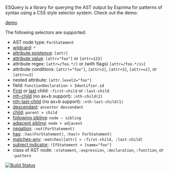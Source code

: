 ESQuery is a library for querying the AST output by Esprima for patterns of syntax using a CSS style selector system. Check out the demo:

[demo](https://estools.github.io/esquery/)

The following selectors are supported:
* AST node type: `ForStatement`
* [wildcard](http://dev.w3.org/csswg/selectors4/#universal-selector): `*`
* [attribute existence](http://dev.w3.org/csswg/selectors4/#attribute-selectors): `[attr]`
* [attribute value](http://dev.w3.org/csswg/selectors4/#attribute-selectors): `[attr="foo"]` or `[attr=123]`
* attribute regex: `[attr=/foo.*/]` or (with flags) `[attr=/foo.*/is]`
* attribute conditions: `[attr!="foo"]`, `[attr>2]`, `[attr<3]`, `[attr>=2]`, or `[attr<=3]`
* nested attribute: `[attr.level2="foo"]`
* field: `FunctionDeclaration > Identifier.id`
* [First](http://dev.w3.org/csswg/selectors4/#the-first-child-pseudo) or [last](http://dev.w3.org/csswg/selectors4/#the-last-child-pseudo) child: `:first-child` or `:last-child`
* [nth-child](http://dev.w3.org/csswg/selectors4/#the-nth-child-pseudo) (no ax+b support): `:nth-child(2)`
* [nth-last-child](http://dev.w3.org/csswg/selectors4/#the-nth-last-child-pseudo) (no ax+b support): `:nth-last-child(1)`
* [descendant](http://dev.w3.org/csswg/selectors4/#descendant-combinators): `ancestor descendant`
* [child](http://dev.w3.org/csswg/selectors4/#child-combinators): `parent > child`
* [following sibling](http://dev.w3.org/csswg/selectors4/#general-sibling-combinators): `node ~ sibling`
* [adjacent sibling](http://dev.w3.org/csswg/selectors4/#adjacent-sibling-combinators): `node + adjacent`
* [negation](http://dev.w3.org/csswg/selectors4/#negation-pseudo): `:not(ForStatement)`
* [has](https://drafts.csswg.org/selectors-4/#has-pseudo): `:has(ForStatement)`, `:has(> ForStatement)`
* [matches-any](http://dev.w3.org/csswg/selectors4/#matches): `:matches([attr] > :first-child, :last-child)`
* [subject indicator](http://dev.w3.org/csswg/selectors4/#subject): `!IfStatement > [name="foo"]`
* class of AST node: `:statement`, `:expression`, `:declaration`, `:function`, or `:pattern`

[![Build Status](https://travis-ci.org/estools/esquery.png?branch=master)](https://travis-ci.org/estools/esquery)

